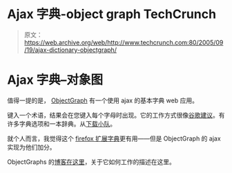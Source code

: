 # Ajax 字典-object graph TechCrunch

> 原文：<https://web.archive.org/web/http://www.techcrunch.com:80/2005/09/19/ajax-dictionary-objectgraph/>

# Ajax 字典–对象图

值得一提的是， [ObjectGraph](https://web.archive.org/web/20221001145049/http://www.objectgraph.com/dictionary/) 有一个使用 ajax 的基本字典 web 应用。

键入一个术语，结果会在您键入每个字母时出现。它的工作方式很像[谷歌建议](https://web.archive.org/web/20221001145049/http://www.google.com/webhp?complete=1&hl=en)。有许多字典选项和一本辞典。从[下载小队](https://web.archive.org/web/20221001145049/http://www.downloadsquad.com/2005/09/17/objectgraph-ajax-powered-dictionary/)。

就个人而言，我觉得这个 [firefox 扩展字典](https://web.archive.org/web/20221001145049/https://addons.mozilla.org/extensions/moreinfo.php?application=firefox&category=Newest&numpg=10&id=1171)更有用——但是 ObjectGraph 的 ajax 实现为他们加分。

ObjectGraphs 的[博客在这里](https://web.archive.org/web/20221001145049/http://www.objectgraph.com/dictionary/blog/)，关于它如何工作的描述在这里。